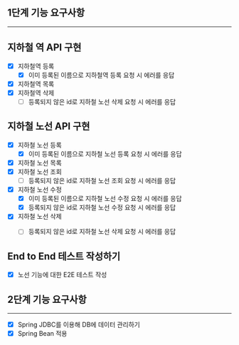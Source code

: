 ## 1단계 기능 요구사항

---

## 지하철 역 API 구현
- [x] 지하철역 등록
    - [x] 이미 등록된 이름으로 지하철역 등록 요청 시 에러를 응답
- [x] 지하철역 목록
- [x] 지하철역 삭제
    - [ ] 등록되지 않은 id로 지하철 노선 삭제 요청 시 에러를 응답

## 지하철 노선 API 구현
- [x] 지하철 노선 등록
    - [x] 이미 등록된 이름으로 지하철 노선 등록 요청 시 에러를 응답
- [x] 지하철 노선 목록
- [x] 지하철 노선 조회
    - [ ] 등록되지 않은 id로 지하철 노선 조회 요청 시 에러를 응답
- [X] 지하철 노선 수정
    - [x] 이미 등록된 이름으로 지하철 노선 수정 요청 시 에러를 응답
    - [x] 등록되지 않은 id로 지하철 노선 수정 요청 시 에러를 응답
- [x] 지하철 노선 삭제
    - [ ] 등록되지 않은 id로 지하철 노선 삭제 요청 시 에러를 응답


## End to End 테스트 작성하기
- [x] 노선 기능에 대한 E2E 테스트 작성

## 2단계 기능 요구사항

---

- [x] Spring JDBC를 이용해 DB에 데이터 관리하기
- [x] Spring Bean 적용
